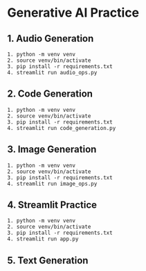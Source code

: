 # Generative AI Practice

## 1. Audio Generation
    1. python -m venv venv
    2. source venv/bin/activate
    3. pip install -r requirements.txt
    4. streamlit run audio_ops.py

## 2. Code Generation
    1. python -m venv venv
    2. source venv/bin/activate
    3. pip install -r requirements.txt
    4. streamlit run code_generation.py

## 3. Image Generation
    1. python -m venv venv
    2. source venv/bin/activate
    3. pip install -r requirements.txt
    4. streamlit run image_ops.py

## 4. Streamlit Practice
    1. python -m venv venv
    2. source venv/bin/activate
    3. pip install -r requirements.txt
    4. streamlit run app.py
    
## 5. Text Generation
